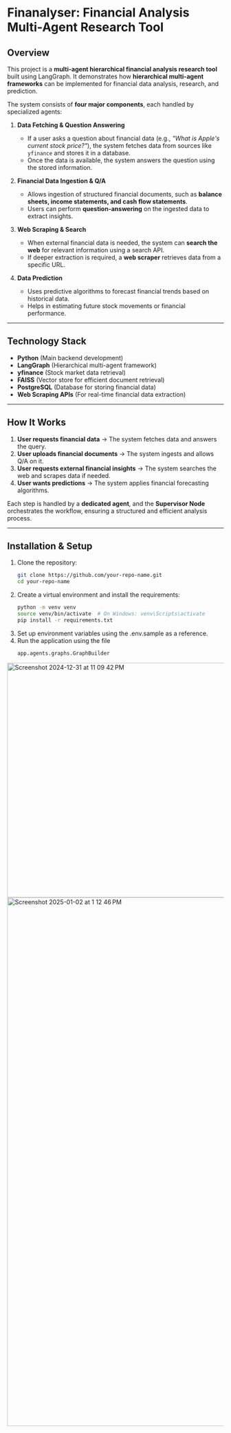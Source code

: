 
# **Finanalyser: Financial Analysis Multi-Agent Research Tool**

## **Overview**
This project is a **multi-agent hierarchical financial analysis research tool** built using LangGraph. It demonstrates how **hierarchical multi-agent frameworks** can be implemented for financial data analysis, research, and prediction.

The system consists of **four major components**, each handled by specialized agents:

1. **Data Fetching & Question Answering**  
   - If a user asks a question about financial data (e.g., *"What is Apple's current stock price?"*), the system fetches data from sources like `yfinance` and stores it in a database.  
   - Once the data is available, the system answers the question using the stored information.  

2. **Financial Data Ingestion & Q/A**  
   - Allows ingestion of structured financial documents, such as **balance sheets, income statements, and cash flow statements**.  
   - Users can perform **question-answering** on the ingested data to extract insights.  

3. **Web Scraping & Search**  
   - When external financial data is needed, the system can **search the web** for relevant information using a search API.  
   - If deeper extraction is required, a **web scraper** retrieves data from a specific URL.  

4. **Data Prediction**  
   - Uses predictive algorithms to forecast financial trends based on historical data.  
   - Helps in estimating future stock movements or financial performance.  

---

## **Technology Stack**
- **Python** (Main backend development)
- **LangGraph** (Hierarchical multi-agent framework)
- **yfinance** (Stock market data retrieval)
- **FAISS** (Vector store for efficient document retrieval)
- **PostgreSQL** (Database for storing financial data)
- **Web Scraping APIs** (For real-time financial data extraction)

---

## **How It Works**
1. **User requests financial data** → The system fetches data and answers the query.
2. **User uploads financial documents** → The system ingests and allows Q/A on it.
3. **User requests external financial insights** → The system searches the web and scrapes data if needed.
4. **User wants predictions** → The system applies financial forecasting algorithms.

Each step is handled by a **dedicated agent**, and the **Supervisor Node** orchestrates the workflow, ensuring a structured and efficient analysis process.

---

## **Installation & Setup**
1. Clone the repository:
   ```sh
   git clone https://github.com/your-repo-name.git
   cd your-repo-name
2. Create a virtual environment and install the requirements:
   ```sh
   python -m venv venv
   source venv/bin/activate  # On Windows: venv\Scripts\activate
   pip install -r requirements.txt
3. Set up environment variables using the .env.sample as a reference.
4. Run the application using the file
    ```sh
    app.agents.graphs.GraphBuilder
   

<img width="546" alt="Screenshot 2024-12-31 at 11 09 42 PM" src="https://github.com/user-attachments/assets/e520e803-1c64-4890-849f-d45901353618" />


<img width="1230" alt="Screenshot 2025-01-02 at 1 12 46 PM" src="https://github.com/user-attachments/assets/058fddf1-6e07-4be6-8799-fa03380f2ce0" />
